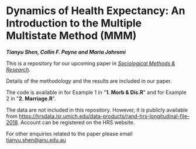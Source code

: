 # Dynamics of Health Expectancy: An Introduction to the Multiple Multistate Method (MMM)
***Tianyu Shen, Collin F. Payne and Maria Jahromi***

This is a repository for our upcoming paper in [*Sociological Methods & Research*](https://journals.sagepub.com/toc/SMR/0/0).

Details of the methodology and the results are included in our paper.

The code is available in for Example 1 in "**1. Morb & Dis.R**" and for Example 2 in "**2. Marriage.R**".

The data are not included in this repository. However, it is publicly available from https://hrsdata.isr.umich.edu/data-products/rand-hrs-longitudinal-file-2018. Account can be registered on the HRS website.  

For other enquiries related to the paper please email tianyu.shen@anu.edu.au
